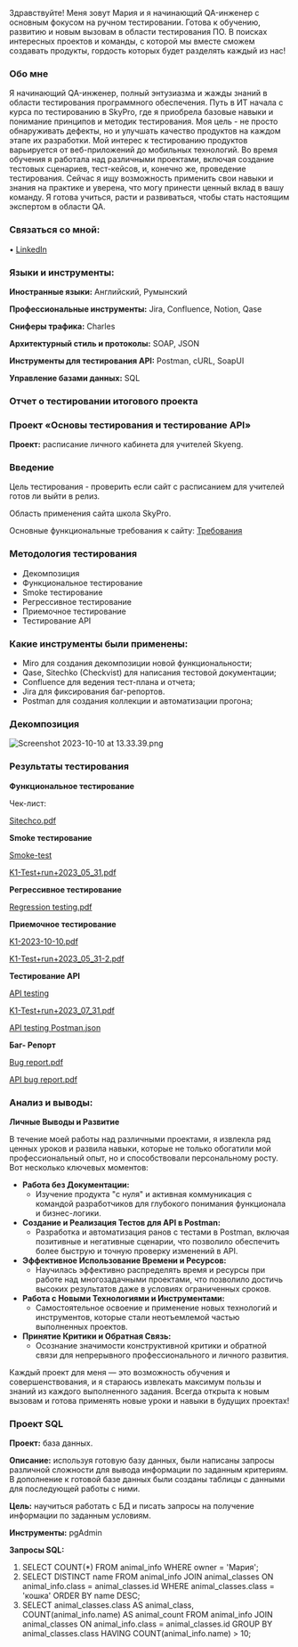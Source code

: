 Здравствуйте! Меня зовут Мария и я начинающий QA-инженер с основным фокусом на ручном тестировании. Готова к обучению, развитию и новым вызовам в области тестирования ПО. 
В поисках интересных проектов и команды, с которой мы вместе сможем создавать продукты, гордость которых будет разделять каждый из нас!

### Обо мне

Я начинающий QA-инженер, полный энтузиазма и жажды знаний в области тестирования программного обеспечения. Путь в ИТ начала с курса по тестированию в SkyPro,
где я приобрела базовые навыки и понимание принципов и методик тестирования. Моя цель - не просто обнаруживать дефекты, но и улучшать качество продуктов на каждом 
этапе их разработки. Мой интерес к тестированию продуктов варьируется от веб-приложений до мобильных технологий. Во время обучения я работала над различными проектами, 
включая создание тестовых сценариев, тест-кейсов, и, конечно же, проведение тестирования. Сейчас я ищу возможность применить свои навыки и знания на практике и уверена, 
что могу принести ценный вклад в вашу команду. Я готова учиться, расти и развиваться, чтобы стать настоящим экспертом в области QA.

### ****Связаться со мной:****

• [LinkedIn](https://www.linkedin.com/public-profile/settings?trk=d_flagship3_profile_self_view_public_profile)

### ****Языки и инструменты:****

**Иностранные языки:** Английский, Румынский

**Профессиональные инструменты:** Jira, Confluence, Notion, Qase

**Сниферы трафика:** Charles

**Архитектурный стиль и протоколы:** SOAP, JSON

**Инструменты для тестирования API:** Postman, cURL, SoapUI

**Управление базами данных:** SQL

### **Отчет о тестировании итогового проекта**

### **Проект «Основы тестирования и тестирование API»**

**Проект:** расписание личного кабинета для учителей Skyeng.

### Введение

Цель тестирования - проверить если сайт  с расписанием для учителей готов ли выйти в релиз.

Область применения сайта школа SkyPro.

Основные функциональные требования к сайту: [Требования](https://www.notion.so/6746e543d02c43879de0057cafe196b0?pvs=21)

### Методология тестирования

- Декомпозиция
- Функциональное тестирование
- Smoke тестирование
- Регрессивное тестирование
- Приемочное тестирование
- Тестирование API

### **Какие инструменты были применены:**

- Miro для создания декомпозиции новой функциональности;
- Qase, Sitechko (Checkvist) для написания тестовой документации;
- Confluence для ведения тест-плана и отчета;
- Jira для фиксирования баг-репортов.
- Postman для создания коллекции и автоматизации прогона;

### ****Декомпозиция****

![Screenshot 2023-10-10 at 13.33.39.png](https://prod-files-secure.s3.us-west-2.amazonaws.com/2b93d2ad-23f1-4fe2-b6ca-028fbd8653f2/950e6df0-c352-438d-9f90-134a4a48d83e/Screenshot_2023-10-10_at_13.33.39.png)

### Результаты тестирования

**Функциональное тестирование**

Чек-лист:

[Sitechco.pdf](https://prod-files-secure.s3.us-west-2.amazonaws.com/2b93d2ad-23f1-4fe2-b6ca-028fbd8653f2/d3cf38ee-9ee1-4251-bb81-e0838413f153/Sitechco.pdf)

****Smoke тестирование****

[Smoke-test](https://prod-files-secure.s3.us-west-2.amazonaws.com/2b93d2ad-23f1-4fe2-b6ca-028fbd8653f2/556637ff-bec0-43d9-9b5e-7453d17ed4b8/K1-2023-10-10-2.pdf)

[K1-Test+run+2023_05_31.pdf](https://prod-files-secure.s3.us-west-2.amazonaws.com/2b93d2ad-23f1-4fe2-b6ca-028fbd8653f2/c6c5a17b-5860-437e-a110-b587ed0e9fbd/K1-Testrun2023_05_31.pdf)

****Регрессивное тестирование****

[Regression testing.pdf](https://prod-files-secure.s3.us-west-2.amazonaws.com/2b93d2ad-23f1-4fe2-b6ca-028fbd8653f2/26fbbb69-dcab-4aa1-8dce-b18ff62655a5/Regression_testing.pdf)

****Приемочное тестирование****

[K1-2023-10-10.pdf](https://prod-files-secure.s3.us-west-2.amazonaws.com/2b93d2ad-23f1-4fe2-b6ca-028fbd8653f2/9739b971-6184-4ed5-98cd-3579be3fbeb0/K1-2023-10-10.pdf)

[K1-Test+run+2023_05_31-2.pdf](https://prod-files-secure.s3.us-west-2.amazonaws.com/2b93d2ad-23f1-4fe2-b6ca-028fbd8653f2/6eb0e5df-c0b3-4b29-ad4c-bb097d1c0822/K1-Testrun2023_05_31-2.pdf)

****Тестирование API****

[API testing](https://prod-files-secure.s3.us-west-2.amazonaws.com/2b93d2ad-23f1-4fe2-b6ca-028fbd8653f2/44f66a84-c325-45d1-815c-380d8adcc169/K1-2023-10-10-3.pdf)

[K1-Test+run+2023_07_31.pdf](https://prod-files-secure.s3.us-west-2.amazonaws.com/2b93d2ad-23f1-4fe2-b6ca-028fbd8653f2/adbd07d3-9d3e-45f2-9781-c99fa3042e5a/K1-Testrun2023_07_31.pdf)

[API testing Postman.json](https://prod-files-secure.s3.us-west-2.amazonaws.com/2b93d2ad-23f1-4fe2-b6ca-028fbd8653f2/4317b00c-5c64-4861-9eaf-53dadaee2492/API_testing_Postman.json)

****Баг- Репорт****

[Bug report.pdf](https://prod-files-secure.s3.us-west-2.amazonaws.com/2b93d2ad-23f1-4fe2-b6ca-028fbd8653f2/385ce2ab-3e59-4338-bfea-b2525772ba85/Bag_report.pdf)

[API bug report.pdf](https://prod-files-secure.s3.us-west-2.amazonaws.com/2b93d2ad-23f1-4fe2-b6ca-028fbd8653f2/b4d56d73-cfb8-43f2-aad2-8b36b94d6f32/API_bag_report.pdf)

### Анализ и выводы:

**Личные Выводы и Развитие**

В течение моей работы над различными проектами, я извлекла ряд ценных уроков и развила навыки, которые не только обогатили мой профессиональный опыт, но и способствовали персональному росту. Вот несколько ключевых моментов:

- **Работа без Документации:**
    - Изучение продукта "с нуля" и активная коммуникация с командой разработчиков для глубокого понимания функционала и бизнес-логики.
- **Создание и Реализация Тестов для API в Postman:**
    - Разработка и автоматизация ранов с тестами в Postman, включая позитивные и негативные сценарии, что позволило обеспечить более быструю и точную проверку изменений в API.
- **Эффективное Использование Времени и Ресурсов:**
    - Научилась эффективно распределять время и ресурсы при работе над многозадачными проектами, что позволило достичь высоких результатов даже в условиях ограниченных сроков.
- **Работа с Новыми Технологиями и Инструментами:**
    - Самостоятельное освоение и применение новых технологий и инструментов, которые стали неотъемлемой частью выполненных проектов.
- **Принятие Критики и Обратная Связь:**
    - Осознание значимости конструктивной критики и обратной связи для непрерывного профессионального и личного развития.

Каждый проект для меня — это возможность обучения и совершенствования, и я стараюсь извлекать максимум пользы и знаний из каждого выполненного задания. Всегда открыта к новым вызовам и готова применять новые уроки и навыки в будущих проектах!

### **Проект SQL**

**Проект:** база данных.

**Описание:** используя готовую базу данных, были написаны запросы различной сложности для вывода информации по заданным критериям. В дополнение к готовой базе данных были созданы таблицы с данными для последующей работы с ними.

**Цель:** научиться работать с БД и писать запросы на получение информации по заданным условиям.

**Инструменты:** pgAdmin

**Запросы SQL:**

1. SELECT COUNT(*)
FROM animal_info
WHERE owner = 'Мария';
2. SELECT DISTINCT name
FROM animal_info
JOIN animal_classes ON animal_info.class = animal_classes.id
WHERE animal_classes.class = 'кошка'
ORDER BY name DESC;
3. SELECT
animal_classes.class AS animal_class,
COUNT(animal_info.name) AS animal_count
FROM
animal_info
JOIN
animal_classes
ON
animal_info.class = animal_classes.id
GROUP BY
animal_classes.class
HAVING
COUNT(animal_info.name) > 10;
